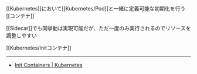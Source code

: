 [[Kubernetes]]において[[Kubernetes/Pod]]と一緒に定義可能な初期化を行う[[コンテナ]]

[[Sidecar]]でも同挙動は実現可能だが、ただ一度のみ実行されるのでリソースを調整しやすい

[[Kubernetes/Initコンテナ]]

---

- [Init Containers | Kubernetes](https://kubernetes.io/docs/concepts/workloads/pods/init-containers/)
